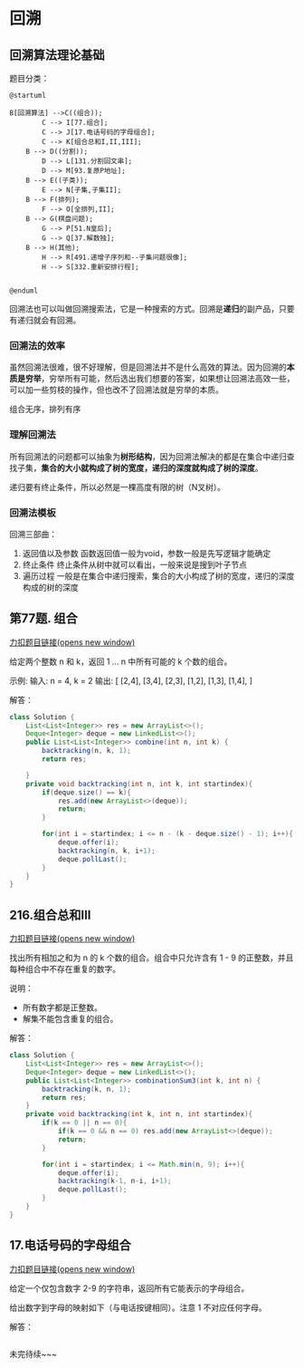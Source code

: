# 回溯

## 回溯算法理论基础

题目分类：

```plantuml
@startuml

B[回溯算法] -->C((组合));
		C --> I[77.组合];
		C --> J[17.电话号码的字母组合];
		C --> K[组合总和I,II,III];
    B --> D((分割));
    	D --> L[131.分割回文串];
    	D --> M[93.复原P地址];
    B --> E((子类));
    	E --> N[子集,子集II];
    B --> F(排列);
    	F --> O[全排列,II];
    B --> G(棋盘问题);
    	G --> P[51.N皇后];
    	G --> Q[37.解数独];
    B --> H(其他);
    	H --> R[491.递增子序列和--子集问题很像];
    	H --> S[332.重新安排行程];


@enduml
```



回溯法也可以叫做回溯搜索法，它是一种搜索的方式。回溯是**递归**的副产品，只要有递归就会有回溯。

### 回溯法的效率

虽然回溯法很难，很不好理解，但是回溯法并不是什么高效的算法。因为回溯的**本质是穷举**，穷举所有可能，然后选出我们想要的答案，如果想让回溯法高效一些，可以加一些剪枝的操作，但也改不了回溯法就是穷举的本质。

组合无序，排列有序

### 理解回溯法

所有回溯法的问题都可以抽象为**树形结构**，因为回溯法解决的都是在集合中递归查找子集，**集合的大小就构成了树的宽度，递归的深度就构成了树的深度**。

递归要有终止条件，所以必然是一棵高度有限的树（N叉树）。

###  回溯法模板

回溯三部曲：

1. 返回值以及参数
   函数返回值一般为void，参数一般是先写逻辑才能确定
2. 终止条件
   终止条件从树中就可以看出，一般来说是搜到叶子节点
3. 遍历过程
   一般是在集合中递归搜索，集合的大小构成了树的宽度，递归的深度构成的树的深度



## 第77题. 组合

[力扣题目链接(opens new window)](https://leetcode.cn/problems/combinations/)

给定两个整数 n 和 k，返回 1 ... n 中所有可能的 k 个数的组合。

示例: 输入: n = 4, k = 2 输出: [ [2,4], [3,4], [2,3], [1,2], [1,3], [1,4], ]

解答：

```java
class Solution {
    List<List<Integer>> res = new ArrayList<>();
    Deque<Integer> deque = new LinkedList<>();
    public List<List<Integer>> combine(int n, int k) {
        backtracking(n, k, 1);
        return res;

    }
    private void backtracking(int n, int k, int startindex){
        if(deque.size() == k){
            res.add(new ArrayList<>(deque));
            return;
        }

        for(int i = startindex; i <= n - (k - deque.size() - 1); i++){
            deque.offer(i);
            backtracking(n, k, i+1);
            deque.pollLast();
        }
    }
}
```

## 216.组合总和III

[力扣题目链接(opens new window)](https://leetcode.cn/problems/combination-sum-iii/)

找出所有相加之和为 n 的 k 个数的组合。组合中只允许含有 1 - 9 的正整数，并且每种组合中不存在重复的数字。

说明：

- 所有数字都是正整数。
- 解集不能包含重复的组合。

解答：

```java
class Solution {
    List<List<Integer>> res = new ArrayList<>();
    Deque<Integer> deque = new LinkedList<>();
    public List<List<Integer>> combinationSum3(int k, int n) {
        backtracking(k, n, 1);
        return res;
    }
    private void backtracking(int k, int n, int startindex){
        if(k == 0 || n == 0){
            if(k == 0 && n == 0) res.add(new ArrayList<>(deque));
            return;
        }

        for(int i = startindex; i <= Math.min(n, 9); i++){
            deque.offer(i);
            backtracking(k-1, n-i, i+1);
            deque.pollLast();
        }
    }
}
```

## 17.电话号码的字母组合

[力扣题目链接(opens new window)](https://leetcode.cn/problems/letter-combinations-of-a-phone-number/)

给定一个仅包含数字 2-9 的字符串，返回所有它能表示的字母组合。

给出数字到字母的映射如下（与电话按键相同）。注意 1 不对应任何字母。

解答：

```java
```

未完待续~~~